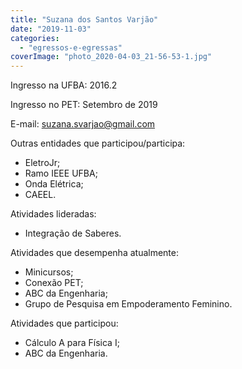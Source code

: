 ```yaml
---
title: "Suzana dos Santos Varjão"
date: "2019-11-03"
categories: 
  - "egressos-e-egressas"
coverImage: "photo_2020-04-03_21-56-53-1.jpg"
---
```


Ingresso na UFBA: 2016.2

Ingresso no PET: Setembro de 2019

E-mail: [suzana.svarjao@gmail.com](suzana.svarjao@gmail.com)

Outras entidades que participou/participa:

- EletroJr;
- Ramo IEEE UFBA;
- Onda Elétrica;
- CAEEL.

Atividades lideradas:

- Integração de Saberes.

Atividades que desempenha atualmente:

- Minicursos;
- Conexão PET;
- ABC da Engenharia;
- Grupo de Pesquisa em Empoderamento Feminino.

Atividades que participou:

- Cálculo A para Física I;
- ABC da Engenharia.
